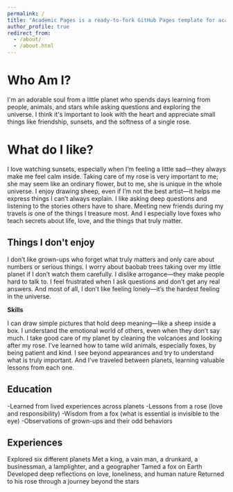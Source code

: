 ```yaml
---
permalink: /
title: "Academic Pages is a ready-to-fork GitHub Pages template for academic personal websites"
author_profile: true
redirect_from: 
  - /about/
  - /about.html
---
```


Who Am I?
======

I'm an adorable soul from a little planet who spends days learning from people, animals, and stars while asking questions and exploring the universe. I think it's important to look with the heart and appreciate small things like friendship, sunsets, and the softness of a single rose.

What do I like?
======

I love watching sunsets, especially when I’m feeling a little sad—they always make me feel calm inside. Taking care of my rose is very important to me; she may seem like an ordinary flower, but to me, she is unique in the whole universe. I enjoy drawing sheep, even if I’m not the best artist—it helps me express things I can’t always explain. I like asking deep questions and listening to the stories others have to share. Meeting new friends during my travels is one of the things I treasure most. And I especially love foxes who teach secrets about life, love, and the things that truly matter.

Things I don't enjoy
------

I don’t like grown-ups who forget what truly matters and only care about numbers or serious things. I worry about baobab trees taking over my little planet if I don’t watch them carefully. I dislike arrogance—they make people hard to talk to. I feel frustrated when I ask questions and don’t get any real answers. And most of all, I don’t like feeling lonely—it’s the hardest feeling in the universe.

**Skills**

I can draw simple pictures that hold deep meaning—like a sheep inside a box. I understand the emotional world of others, even when they don’t say much. I take good care of my planet by cleaning the volcanoes and looking after my rose. I’ve learned how to tame wild animals, especially foxes, by being patient and kind. I see beyond appearances and try to understand what is truly important. And I’ve traveled between planets, learning valuable lessons from each one.

Education
------

-Learned from lived experiences across planets
-Lessons from a rose (love and responsibility)
-Wisdom from a fox (what is essential is invisible to the eye)
-Observations of grown-ups and their odd behaviors

Experiences
------
Explored six different planets
Met a king, a vain man, a drunkard, a businessman, a lamplighter, and a geographer
Tamed a fox on Earth
Developed deep reflections on love, loneliness, and human nature
Returned to his rose through a journey beyond the stars
